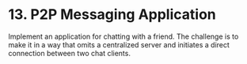 # 13. P2P Messaging Application

Implement an application for chatting with a friend. The challenge is to make it in a way that omits a centralized server and initiates a direct connection between two chat clients.
